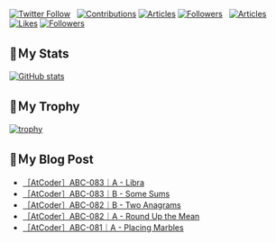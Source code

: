 [![Twitter Follow](https://img.shields.io/twitter/follow/hyperdb?label=twitter&logo=twitter&style=plastic)](https://twitter.com/hyperdb)
&nbsp;
[![Contributions](https://badgen.org/img/qiita/hyperdb/contributions?style=plastic)](https://qiita.com/hyperdb)
[![Articles](https://badgen.org/img/qiita/hyperdb/articles?style=plastic)](https://qiita.com/hyperdb)
[![Followers](https://badgen.org/img/qiita/hyperdb/followers?style=plastic)](https://qiita.com/hyperdb)
&nbsp;
[![Articles](https://badgen.org/img/zenn/hyperdb/articles)](https://zenn.dev/hyperdb)
[![Likes](https://badgen.org/img/zenn/hyperdb/likes?style=plastic)](https://zenn.dev/hyperdb)
[![Followers](https://badgen.org/img/zenn/hyperdb/followers?style=plastic)](https://zenn.dev/hyperdb)

## 🔖Ｍy Stats

[![GitHub stats](https://github-readme-stats.vercel.app/api?username=hyperdb&theme=radical&count_private=true&show_icons=true)](https://github.com/anuraghazra/github-readme-stats)

## 🔖Ｍy Trophy

[![trophy](https://github-profile-trophy.vercel.app/?username=hyperdb&theme=onedark)](https://github.com/ryo-ma/github-profile-trophy)

## 🔖Ｍy Blog Post

<!-- BLOG-POST-LIST:START -->
- [［AtCoder］ABC-083｜A - Libra](https://zenn.dev/hyperdb/articles/e94bc479080d64)
- [［AtCoder］ABC-083｜B - Some Sums](https://zenn.dev/hyperdb/articles/28ea79f1283c67)
- [［AtCoder］ABC-082｜B - Two Anagrams](https://zenn.dev/hyperdb/articles/36e8176afd248c)
- [［AtCoder］ABC-082｜A - Round Up the Mean](https://zenn.dev/hyperdb/articles/2277f16d6b8c5a)
- [［AtCoder］ABC-081｜A - Placing Marbles](https://zenn.dev/hyperdb/articles/d5e9cbf0375e40)
<!-- BLOG-POST-LIST:END -->
